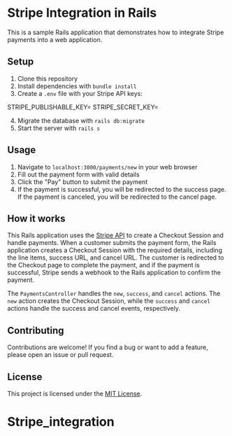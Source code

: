 # Stripe Integration in Rails

This is a sample Rails application that demonstrates how to integrate Stripe payments into a web application.

## Setup

1. Clone this repository
2. Install dependencies with `bundle install`
3. Create a `.env` file with your Stripe API keys:

STRIPE_PUBLISHABLE_KEY=<your publishable key>
STRIPE_SECRET_KEY=<your secret key>


4. Migrate the database with `rails db:migrate`
5. Start the server with `rails s`

## Usage

1. Navigate to `localhost:3000/payments/new` in your web browser
2. Fill out the payment form with valid details
3. Click the "Pay" button to submit the payment
4. If the payment is successful, you will be redirected to the success page. If the payment is canceled, you will be redirected to the cancel page.

## How it works

This Rails application uses the [Stripe API](https://stripe.com/docs/api) to create a Checkout Session and handle payments. When a customer submits the payment form, the Rails application creates a Checkout Session with the required details, including the line items, success URL, and cancel URL. The customer is redirected to the Checkout page to complete the payment, and if the payment is successful, Stripe sends a webhook to the Rails application to confirm the payment.

The `PaymentsController` handles the `new`, `success`, and `cancel` actions. The `new` action creates the Checkout Session, while the `success` and `cancel` actions handle the success and cancel events, respectively.

## Contributing

Contributions are welcome! If you find a bug or want to add a feature, please open an issue or pull request.

## License

This project is licensed under the [MIT License](https://opensource.org/licenses/MIT).
# Stripe_integration
